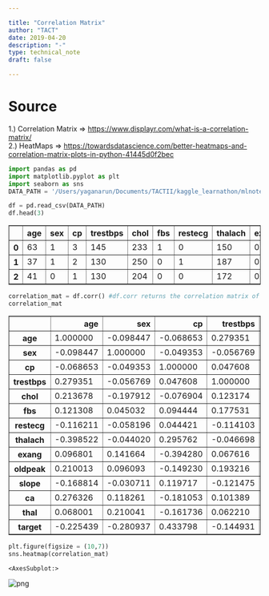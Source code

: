 ```yaml
---

title: "Correlation Matrix"
author: "TACT"
date: 2019-04-20
description: "-"
type: technical_note
draft: false

---
```

# Source
1.) Correlation Matrix => https://www.displayr.com/what-is-a-correlation-matrix/ <br>
2.) HeatMaps => https://towardsdatascience.com/better-heatmaps-and-correlation-matrix-plots-in-python-41445d0f2bec


```python
import pandas as pd
import matplotlib.pyplot as plt
import seaborn as sns
DATA_PATH = '/Users/yaganarun/Documents/TACTII/kaggle_learnathon/mlnotes/content/python/heart.csv'
```


```python
df = pd.read_csv(DATA_PATH)
df.head(3)
```




<div>
<style scoped>
    .dataframe tbody tr th:only-of-type {
        vertical-align: middle;
    }

    .dataframe tbody tr th {
        vertical-align: top;
    }

    .dataframe thead th {
        text-align: right;
    }
</style>
<table border="1" class="dataframe">
  <thead>
    <tr style="text-align: right;">
      <th></th>
      <th>age</th>
      <th>sex</th>
      <th>cp</th>
      <th>trestbps</th>
      <th>chol</th>
      <th>fbs</th>
      <th>restecg</th>
      <th>thalach</th>
      <th>exang</th>
      <th>oldpeak</th>
      <th>slope</th>
      <th>ca</th>
      <th>thal</th>
      <th>target</th>
    </tr>
  </thead>
  <tbody>
    <tr>
      <th>0</th>
      <td>63</td>
      <td>1</td>
      <td>3</td>
      <td>145</td>
      <td>233</td>
      <td>1</td>
      <td>0</td>
      <td>150</td>
      <td>0</td>
      <td>2.3</td>
      <td>0</td>
      <td>0</td>
      <td>1</td>
      <td>1</td>
    </tr>
    <tr>
      <th>1</th>
      <td>37</td>
      <td>1</td>
      <td>2</td>
      <td>130</td>
      <td>250</td>
      <td>0</td>
      <td>1</td>
      <td>187</td>
      <td>0</td>
      <td>3.5</td>
      <td>0</td>
      <td>0</td>
      <td>2</td>
      <td>1</td>
    </tr>
    <tr>
      <th>2</th>
      <td>41</td>
      <td>0</td>
      <td>1</td>
      <td>130</td>
      <td>204</td>
      <td>0</td>
      <td>0</td>
      <td>172</td>
      <td>0</td>
      <td>1.4</td>
      <td>2</td>
      <td>0</td>
      <td>2</td>
      <td>1</td>
    </tr>
  </tbody>
</table>
</div>




```python
correlation_mat = df.corr() #df.corr returns the correlation matrix of the dataframe
correlation_mat
```




<div>
<style scoped>
    .dataframe tbody tr th:only-of-type {
        vertical-align: middle;
    }

    .dataframe tbody tr th {
        vertical-align: top;
    }

    .dataframe thead th {
        text-align: right;
    }
</style>
<table border="1" class="dataframe">
  <thead>
    <tr style="text-align: right;">
      <th></th>
      <th>age</th>
      <th>sex</th>
      <th>cp</th>
      <th>trestbps</th>
      <th>chol</th>
      <th>fbs</th>
      <th>restecg</th>
      <th>thalach</th>
      <th>exang</th>
      <th>oldpeak</th>
      <th>slope</th>
      <th>ca</th>
      <th>thal</th>
      <th>target</th>
    </tr>
  </thead>
  <tbody>
    <tr>
      <th>age</th>
      <td>1.000000</td>
      <td>-0.098447</td>
      <td>-0.068653</td>
      <td>0.279351</td>
      <td>0.213678</td>
      <td>0.121308</td>
      <td>-0.116211</td>
      <td>-0.398522</td>
      <td>0.096801</td>
      <td>0.210013</td>
      <td>-0.168814</td>
      <td>0.276326</td>
      <td>0.068001</td>
      <td>-0.225439</td>
    </tr>
    <tr>
      <th>sex</th>
      <td>-0.098447</td>
      <td>1.000000</td>
      <td>-0.049353</td>
      <td>-0.056769</td>
      <td>-0.197912</td>
      <td>0.045032</td>
      <td>-0.058196</td>
      <td>-0.044020</td>
      <td>0.141664</td>
      <td>0.096093</td>
      <td>-0.030711</td>
      <td>0.118261</td>
      <td>0.210041</td>
      <td>-0.280937</td>
    </tr>
    <tr>
      <th>cp</th>
      <td>-0.068653</td>
      <td>-0.049353</td>
      <td>1.000000</td>
      <td>0.047608</td>
      <td>-0.076904</td>
      <td>0.094444</td>
      <td>0.044421</td>
      <td>0.295762</td>
      <td>-0.394280</td>
      <td>-0.149230</td>
      <td>0.119717</td>
      <td>-0.181053</td>
      <td>-0.161736</td>
      <td>0.433798</td>
    </tr>
    <tr>
      <th>trestbps</th>
      <td>0.279351</td>
      <td>-0.056769</td>
      <td>0.047608</td>
      <td>1.000000</td>
      <td>0.123174</td>
      <td>0.177531</td>
      <td>-0.114103</td>
      <td>-0.046698</td>
      <td>0.067616</td>
      <td>0.193216</td>
      <td>-0.121475</td>
      <td>0.101389</td>
      <td>0.062210</td>
      <td>-0.144931</td>
    </tr>
    <tr>
      <th>chol</th>
      <td>0.213678</td>
      <td>-0.197912</td>
      <td>-0.076904</td>
      <td>0.123174</td>
      <td>1.000000</td>
      <td>0.013294</td>
      <td>-0.151040</td>
      <td>-0.009940</td>
      <td>0.067023</td>
      <td>0.053952</td>
      <td>-0.004038</td>
      <td>0.070511</td>
      <td>0.098803</td>
      <td>-0.085239</td>
    </tr>
    <tr>
      <th>fbs</th>
      <td>0.121308</td>
      <td>0.045032</td>
      <td>0.094444</td>
      <td>0.177531</td>
      <td>0.013294</td>
      <td>1.000000</td>
      <td>-0.084189</td>
      <td>-0.008567</td>
      <td>0.025665</td>
      <td>0.005747</td>
      <td>-0.059894</td>
      <td>0.137979</td>
      <td>-0.032019</td>
      <td>-0.028046</td>
    </tr>
    <tr>
      <th>restecg</th>
      <td>-0.116211</td>
      <td>-0.058196</td>
      <td>0.044421</td>
      <td>-0.114103</td>
      <td>-0.151040</td>
      <td>-0.084189</td>
      <td>1.000000</td>
      <td>0.044123</td>
      <td>-0.070733</td>
      <td>-0.058770</td>
      <td>0.093045</td>
      <td>-0.072042</td>
      <td>-0.011981</td>
      <td>0.137230</td>
    </tr>
    <tr>
      <th>thalach</th>
      <td>-0.398522</td>
      <td>-0.044020</td>
      <td>0.295762</td>
      <td>-0.046698</td>
      <td>-0.009940</td>
      <td>-0.008567</td>
      <td>0.044123</td>
      <td>1.000000</td>
      <td>-0.378812</td>
      <td>-0.344187</td>
      <td>0.386784</td>
      <td>-0.213177</td>
      <td>-0.096439</td>
      <td>0.421741</td>
    </tr>
    <tr>
      <th>exang</th>
      <td>0.096801</td>
      <td>0.141664</td>
      <td>-0.394280</td>
      <td>0.067616</td>
      <td>0.067023</td>
      <td>0.025665</td>
      <td>-0.070733</td>
      <td>-0.378812</td>
      <td>1.000000</td>
      <td>0.288223</td>
      <td>-0.257748</td>
      <td>0.115739</td>
      <td>0.206754</td>
      <td>-0.436757</td>
    </tr>
    <tr>
      <th>oldpeak</th>
      <td>0.210013</td>
      <td>0.096093</td>
      <td>-0.149230</td>
      <td>0.193216</td>
      <td>0.053952</td>
      <td>0.005747</td>
      <td>-0.058770</td>
      <td>-0.344187</td>
      <td>0.288223</td>
      <td>1.000000</td>
      <td>-0.577537</td>
      <td>0.222682</td>
      <td>0.210244</td>
      <td>-0.430696</td>
    </tr>
    <tr>
      <th>slope</th>
      <td>-0.168814</td>
      <td>-0.030711</td>
      <td>0.119717</td>
      <td>-0.121475</td>
      <td>-0.004038</td>
      <td>-0.059894</td>
      <td>0.093045</td>
      <td>0.386784</td>
      <td>-0.257748</td>
      <td>-0.577537</td>
      <td>1.000000</td>
      <td>-0.080155</td>
      <td>-0.104764</td>
      <td>0.345877</td>
    </tr>
    <tr>
      <th>ca</th>
      <td>0.276326</td>
      <td>0.118261</td>
      <td>-0.181053</td>
      <td>0.101389</td>
      <td>0.070511</td>
      <td>0.137979</td>
      <td>-0.072042</td>
      <td>-0.213177</td>
      <td>0.115739</td>
      <td>0.222682</td>
      <td>-0.080155</td>
      <td>1.000000</td>
      <td>0.151832</td>
      <td>-0.391724</td>
    </tr>
    <tr>
      <th>thal</th>
      <td>0.068001</td>
      <td>0.210041</td>
      <td>-0.161736</td>
      <td>0.062210</td>
      <td>0.098803</td>
      <td>-0.032019</td>
      <td>-0.011981</td>
      <td>-0.096439</td>
      <td>0.206754</td>
      <td>0.210244</td>
      <td>-0.104764</td>
      <td>0.151832</td>
      <td>1.000000</td>
      <td>-0.344029</td>
    </tr>
    <tr>
      <th>target</th>
      <td>-0.225439</td>
      <td>-0.280937</td>
      <td>0.433798</td>
      <td>-0.144931</td>
      <td>-0.085239</td>
      <td>-0.028046</td>
      <td>0.137230</td>
      <td>0.421741</td>
      <td>-0.436757</td>
      <td>-0.430696</td>
      <td>0.345877</td>
      <td>-0.391724</td>
      <td>-0.344029</td>
      <td>1.000000</td>
    </tr>
  </tbody>
</table>
</div>




```python
plt.figure(figsize = (10,7))
sns.heatmap(correlation_mat)
```




    <AxesSubplot:>




![png](correlation_matrix_5_1.png)



```python

```
